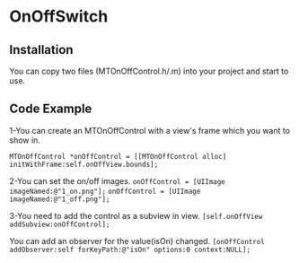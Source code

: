 # OnOffSwitch

## Installation

You can copy two files (MTOnOffControl.h/.m) into your project and start to use.

## Code Example

1-You can create an MTOnOffControl with a view's frame which you want to show in. 
```
MTOnOffControl *onOffControl = [[MTOnOffControl alloc] initWithFrame:self.onOffView.bounds];
```

2-You can set the on/off images. 
```onOffControl = [UIImage imageNamed:@"1_on.png"];```
```onOffControl = [UIImage imageNamed:@"1_off.png"];```

3-You need to add the control as a subview in view. 
```[self.onOffView addSubview:onOffControl];```

You can add an observer for the value(isOn) changed. 
```[onOffControl addObserver:self forKeyPath:@"isOn" options:0 context:NULL];```
